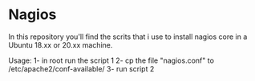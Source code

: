 # Nagios
In this repository you'll find the scrits that i use to install nagios core in a Ubuntu 18.xx or 20.xx machine.  

Usage: 
1- in root run the script 1 
2- cp the file "nagios.conf" to /etc/apache2/conf-available/ 
3- run script 2
